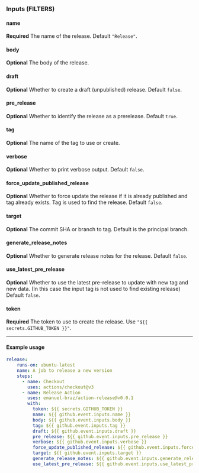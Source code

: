 ### Inputs (FILTERS)

#### name
**Required** The name of the release. Default `"Release"`.
#### body
**Optional** The body of the release.

#### draft
**Optional** Whether to create a draft (unpublished) release. Default `false`.

#### pre_release
**Optional** Whether to identify the release as a prerelease. Default `true`.

#### tag
**Optional** The name of the tag to use or create.

#### verbose
**Optional** Whether to print verbose output. Default `false`.

#### force_update_published_release
**Optional** Whether to force update the release if it is already published and tag already exists. Tag is used to find the release. Default `false`.

#### target
**Optional** The commit SHA or branch to tag. Default is the principal branch.

#### generate_release_notes
**Optional** Whether to generate release notes for the release. Default `false`.

#### use_latest_pre_release
**Optional** Whether to use the latest pre-release to update with new tag and new data. (In this case the input tag is not used to find existing release) Default `false`.

#### token
**Required** The token to use to create the release. Use `"${{ secrets.GITHUB_TOKEN }}"`.

---

#### Example usage

```yaml
release:
    runs-on: ubuntu-latest
    name: A job to release a new version
    steps:
      - name: Checkout
        uses: actions/checkout@v3
      - name: Release Action
        uses: emanuel-braz/action-release@v0.0.1
        with:
          token: ${{ secrets.GITHUB_TOKEN }}
          name: ${{ github.event.inputs.name }}
          body: ${{ github.event.inputs.body }}
          tag: ${{ github.event.inputs.tag }}
          draft: ${{ github.event.inputs.draft }}
          pre_release: ${{ github.event.inputs.pre_release }}
          verbose: ${{ github.event.inputs.verbose }}
          force_update_published_release: ${{ github.event.inputs.force_update_published_release }}
          target: ${{ github.event.inputs.target }}
          generate_release_notes: ${{ github.event.inputs.generate_release_notes }}
          use_latest_pre_release: ${{ github.event.inputs.use_latest_pre_release }}
```